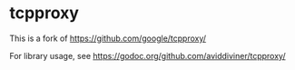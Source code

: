 # tcpproxy

This is a fork of https://github.com/google/tcpproxy/

For library usage, see https://godoc.org/github.com/aviddiviner/tcpproxy/
